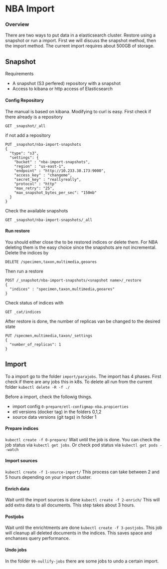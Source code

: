 # NBA Import

### Overview
There are two ways to put data in a elasticsearch cluster. Restore using
a snapshot or run a import. First we will discuss the snapshot method, then
the import method.
The current import requires about 500GB of storage. 

## Snapshot
Requirements
* A snapshot (S3 perfered) repository with a snapshot
* Access to kibana or http access of Elasticsearch

#### Config Repository
The manual is based on kibana. Modifying to curl is easy. First check if
there already is a repository
```
GET _snapshot/_all
```
if not add a repository
```
PUT _snapshot/nba-import-snapshots
{
  "type": "s3",
  "settings": {
    "bucket" : "nba-import-snapshots", 
    "region" : "us-east-1",
    "endpoint" : "http://10.233.30.173:9000",
    "access_key" : "changeme",
    "secret_key" : "reallyreally",
    "protocol" : "http"
    "max_retry": "25",
    "max_snapshot_bytes_per_sec": "150mb"
  }
}
```
Check the available snapshots
```
GET _snapshot/nba-import-snapshots/_all
```
#### Run restore
You should either close the to be restored indices or delete them. For NBA 
deleting them is the easy choice since the snapshots are not incremental. Delete the
indices by
```
DELETE /specimen,taxon,multimedia,geoares
```
Then run a restore
```
POST /_snapshot/nba-import-snapshots/<snapshot name>/_restore
{
  "indices" : "specimen,taxon,multimedia,geoares"
}
```
Check status of indices with
```
GET _cat/indices
```

After restore is done, the number of replicas van be changed to the desired state
```
PUT /specmen,multimedia,taxon/_settings
{
  "number_of_replicas": 1
}
```

## Import

To a import go to the folder `import/parajobs`. The import has 4 phases. First check
if there are any jobs this in k8s. 
To delete all run from the current folder
`kubectl delete -R -f ./`

Before a import, check the followig things. 
* import config `0-prepare/etl-configmap-nba.propierties`
* etl versions (docker tag) in the folders 0,1,2 
* source data versions (git tags) in folder 1

#### Prepare indices
`kubectl create -f 0-prepare/`
Wait until the job is done. You can check the job status via
`kubectl get jobs`. Or check pod status via `kubectl get pods --watch`

#### Import sources
`kubectl create -f 1-source-import/`
This process can take between 2 and 5 hours depending on your import cluster.

#### Enrich data
Wait until the import sources is done
`kubectl create -f 2-enrich/`
This will add extra data to all documents. This step takes about 3 hours. 

#### Postjobs
Wait until the enrichtments are done
`kubectl create -f 3-postjobs`. This job will cleanup all deleted documents 
in the indices. This saves space and enchanses query performance. 

#### Undo jobs
In the folder `99-nullify-jobs` there are some jobs to undo a certain import. 



